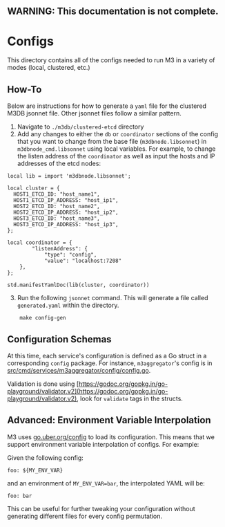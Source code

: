## WARNING: This documentation is not complete. 

# Configs

This directory contains all of the configs needed to run M3 in a variety of modes (local, clustered, etc.)

## How-To

Below are instructions for how to generate a `yaml` file for the clustered M3DB jsonnet file. Other jsonnet files follow a similar pattern.

1. Navigate to `./m3db/clustered-etcd` directory
2. Add any changes to either the `db` or `coordinator` sections of the config that you want to change from the base file (`m3dbnode.libsonnet`) in `m3dbnode_cmd.libsonnet` using local variables. For example, to change the listen address of the `coordinator` as well as input the hosts and IP addresses of the etcd nodes:

```
local lib = import 'm3dbnode.libsonnet';

local cluster = {
  HOST1_ETCD_ID: "host_name1",
  HOST1_ETCD_IP_ADDRESS: "host_ip1",
  HOST2_ETCD_ID: "host_name2",
  HOST2_ETCD_IP_ADDRESS: "host_ip2",
  HOST3_ETCD_ID: "host_name3",
  HOST3_ETCD_IP_ADDRESS: "host_ip3",
};

local coordinator = {
        "listenAddress": {
            "type": "config",
            "value": "localhost:7208"
    },
};

std.manifestYamlDoc(lib(cluster, coordinator))
```

3. Run the following `jsonnet` command. This will generate a file called `generated.yaml` within the directory.
```
	make config-gen
```

## Configuration Schemas

At this time, each service's configuration is defined as a Go struct in a corresponding `config` package. For instance, `m3aggregator`'s config is in [src/cmd/services/m3aggregator/config/config.go](https://github.com/m3db/m3/blob/master/src/cmd/services/m3aggregator/config/config.go).

Validation is done using [https://godoc.org/gopkg.in/go-playground/validator.v2](https://godoc.org/gopkg.in/go-playground/validator.v2), look for `validate` tags in the structs.

## Advanced: Environment Variable Interpolation
M3 uses [go.uber.org/config](https://godoc.org/go.uber.org/config) to load its configuration. This means that we support environment variable interpolation of configs. For example:

Given the following config: 

```
foo: ${MY_ENV_VAR}
```

and an environment of `MY_ENV_VAR=bar`, the interpolated YAML will be:

```
foo: bar
```

This can be useful for further tweaking your configuration without generating different files for every config permutation.
